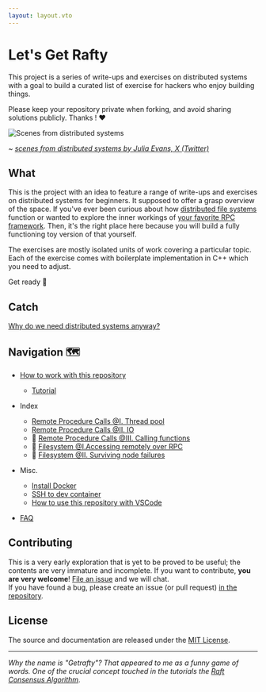 ```yaml
---
layout: layout.vto
---
```



# Let's Get Rafty

This project is a series of write-ups and exercises on distributed systems with a goal to build a curated list of exercise for hackers who enjoy building things. 

Please keep your repository private when forking, and avoid sharing solutions publicly. Thanks ! ❤️


![Scenes from distributed systems](/static/img/scenes-from-distributed-systems.webp)

*~ [scenes from distributed systems by Julia Evans, X (Twitter)](https://x.com/b0rk/status/1056560207562711041)* 

## What

This is the project with an idea to feature a range of write-ups and exercises on distributed systems for beginners. It supposed to offer a grasp overview of the space. If you've ever been curious about how [distributed file systems](https://static.googleusercontent.com/media/research.google.com/en//archive/gfs-sosp2003.pdf) function or wanted to explore the inner workings of [your favorite RPC framework](https://en.wikipedia.org/wiki/Apache_Thrift). Then, it's the right place here because you will build a fully functioning toy version of that yourself.

The exercises are mostly isolated units of work covering a particular topic. Each of the exercise comes with boilerplate implementation in C++ which you need to adjust. 

Get ready 🍿


## Catch

[Why do we need distributed systems anyway?](https://brooker.co.za/blog/2020/01/02/why-distributed.html)

## Navigation 🗺️

- [How to work with this repository](getting-started)
    - [Tutorial](hello-world)
- Index
  - [Remote Procedure Calls @I. Thread pool](/thread-pool) 
  - [Remote Procedure Calls @II. IO](/rpc-io)  
  - 🚧 [Remote Procedure Calls @III. Calling functions](#)
  - 🚧 [Filesystem @I.Accessing remotely over RPC](#)
  - 🚧 [Filesystem @II. Surviving node failures](#)

- Misc.
    - [Install Docker](etc/use-docker)
    - [SSH to dev container](etc/connect-over-ssh)
    - [How to use this repository with VSCode](etc/use-vscode)

- [FAQ](etc/faq)

## Contributing

This is a very early exploration that is yet to be proved to be useful; the contents are very immature and incomplete.  If you want to contribute, **you are very welcome**! [File an issue](https://github.com/sidosera/getrafty/issues/new) and we will chat.  
If you have found a bug, please create an issue (or pull request) [in the repository](https://github.com/sidosera/getrafty).


## License

The source and documentation are released under the [MIT License](https://github.com/sidosera/getrafty/blob/main/LICENSE).

---
*Why the name is "Getrafty"? That appeared to me as a funny game of words. One of the crucial concept touched in the tutorials the [Raft Consensus Algorithm](https://raft.github.io/)*.




